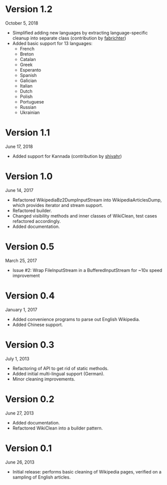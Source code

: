 Version 1.2
===========
October 5, 2018

+ Simplified adding new languages by extracting language-specific cleanup into separate class
  (contribution by [fabrichter](https://github.com/fabrichter))
+ Added basic support for 13 languages:
    * French
    * Breton
    * Catalan
    * Greek
    * Esperanto
    * Spanish
    * Galician
    * Italian
    * Dutch
    * Polish
    * Portuguese
    * Russian
    * Ukrainian


Version 1.1
===========
June 17, 2018

+ Added support for Kannada (contribution by [shivahr](https://github.com/shivahr))

Version 1.0
===========
June 14, 2017

+ Refactored WikipediaBz2DumpInputStream into WikipediaArticlesDump, which provides iterator and stream support.
+ Refactored builder.
+ Changed visibility methods and inner classes of WikiClean, test cases refactored accordingly.
+ Added documentation.

Version 0.5
===========
March 25, 2017

+ Issue #2: Wrap FileInputStream in a BufferedInputStream for ~10x speed improvement

Version 0.4
===========
January 1, 2017

+ Added convenience programs to parse out English Wikipedia.
+ Added Chinese support.

Version 0.3
===========
July 1, 2013

+ Refactoring of API to get rid of static methods.
+ Added initial multi-lingual support (German).
+ Minor cleaning improvements.

Version 0.2
===========
June 27, 2013

+ Added documentation.
+ Refactored WikiClean into a builder pattern.

Version 0.1
===========
June 26, 2013

+ Initial release: performs basic cleaning of Wikipedia pages, verified on a sampling of English articles.
